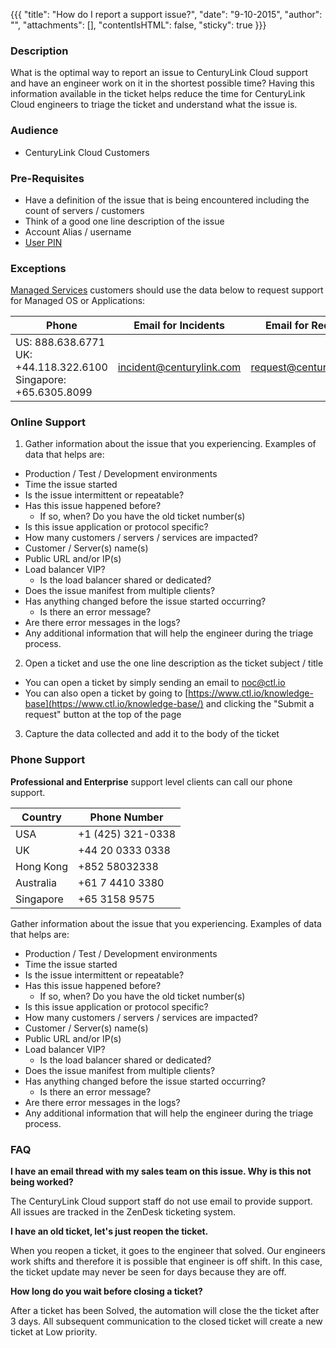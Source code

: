{{{
  "title": "How do I report a support issue?",
  "date": "9-10-2015",
  "author": "",
  "attachments": [],
  "contentIsHTML": false,
  "sticky": true
}}}

### Description

What is the optimal way to report an issue to CenturyLink Cloud support and have an engineer work on it in the shortest possible time? Having this information available in the ticket helps reduce the time for CenturyLink Cloud engineers to triage the ticket and understand what the issue is.

### Audience

* CenturyLink Cloud Customers

### Pre-Requisites

* Have a definition of the issue that is being encountered including the count of servers / customers
* Think of a good one line description of the issue
* Account Alias / username
* [User PIN](../Support/pin-authentication-for-support-requests.md)

### Exceptions
[Managed Services](//www.ctl.io/managed-services) customers should use the data below to request support for Managed OS or Applications:

**Phone**|**Email for Incidents**|**Email for Requests**
---------|---------|---------
US: 888.638.6771<br>UK: +44.118.322.6100<br>Singapore: +65.6305.8099| incident@centurylink.com | request@centurylink.com

### Online Support

1. Gather information about the issue that you experiencing. Examples of data that helps are:
  * Production / Test / Development environments
  * Time the issue started
  * Is the issue intermittent or repeatable?
  * Has this issue happened before?
    * If so, when? Do you have the old ticket number(s)
  * Is this issue application or protocol specific?
  * How many customers / servers / services are impacted?
  * Customer / Server(s) name(s)
  * Public URL and/or IP(s)
  * Load balancer VIP?
    * Is the load balancer shared or dedicated?
  * Does the issue manifest from multiple clients?
  * Has anything changed before the issue started occurring?
      * Is there an error message?
  * Are there error messages in the logs?
  * Any additional information that will help the engineer during the triage process.
2. Open a ticket and use the one line description as the ticket subject / title
  * You can open a ticket by simply sending an email to [noc@ctl.io](mailto:noc@ctl.io)
  * You can also open a ticket by going to [https://www.ctl.io/knowledge-base](https://www.ctl.io/knowledge-base/) and clicking the "Submit a request" button at the top of the page

3. Capture the data collected and add it to the body of the ticket

### Phone Support
**Professional and Enterprise** support level clients can call our phone support.

**Country**|**Phone Number**
-----------|----------------
USA|+1 (425) 321-0338
UK|+44 20 0333 0338
Hong Kong|+852 58032338
Australia|+61 7 4410 3380
Singapore|+65 3158 9575

Gather information about the issue that you experiencing. Examples of data that helps are:
  * Production / Test / Development environments
  * Time the issue started
  * Is the issue intermittent or repeatable?
  * Has this issue happened before?
    * If so, when? Do you have the old ticket number(s)
  * Is this issue application or protocol specific?
  * How many customers / servers / services are impacted?
  * Customer / Server(s) name(s)
  * Public URL and/or IP(s)
  * Load balancer VIP?
    * Is the load balancer shared or dedicated?
  * Does the issue manifest from multiple clients?
  * Has anything changed before the issue started occurring?
      * Is there an error message?
  * Are there error messages in the logs?
  * Any additional information that will help the engineer during the triage process.

### FAQ

**I have an email thread with my sales team on this issue. Why is this not being worked?**

The CenturyLink Cloud support staff do not use email to provide support. All issues are tracked in the ZenDesk ticketing system.

**I have an old ticket, let's just reopen the ticket.**

When you reopen a ticket, it goes to the engineer that solved. Our engineers work shifts and therefore it is possible that engineer is off shift. In this case, the ticket update may never be seen for days because they are off.

**How long do you wait before closing a ticket?**

After a ticket has been Solved, the automation will close the the ticket after 3 days. All subsequent communication to the closed ticket will create a new ticket at Low priority.
